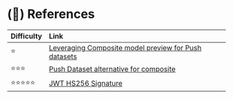 # (**📙**) **References**

| Difficulty | Link                                                                                                                                                                  |
| :-------------- | :-------------------------------------------------------------------------------------------------------------------------------------------------------------------- |
| ⭐              | [Leveraging Composite model preview for Push datasets](https://community.powerbi.com/t5/Service/Combine-data-comming-from-push-dataset-and-other-sources/m-p/1735045) |
| ⭐⭐⭐         | [Push Dataset alternative for composite](https://debbiesmspowerbiazureblog.home.blog/2020/03/11/power-bi-real-time-data-streaming-from-a-sql-database-push-data-set/) |
| ⭐⭐⭐⭐⭐    | [JWT HS256 Signature](https://youtu.be/oxmIB5MIJ2c) |
